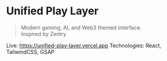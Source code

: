 # Unified Play Layer

> Modern gaming, AI, and Web3 themed interface.  
> Inspired by Zentry

Live: https://unified-play-layer.vercel.app 
Technologies: React, TailwindCSS, GSAP